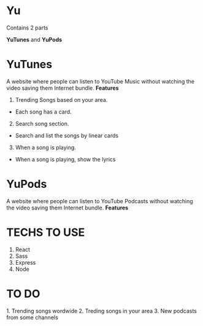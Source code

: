 # Yu
<p>Contains 2 parts</p>
<p> <b>YuTunes</b> and  <b>YuPods</b> </p>
<h1>YuTunes</h1>
A website where people can listen to YouTube Music without watching the video saving them Internet bundle.
<b>Features</b>

1. Trending Songs based on your area.
<ul>
<li>Each song has a card.</li>

</ul>

2. Search song section.
<ul>
<li>Search and list the songs by linear cards</li>

</ul>

3. When a song is playing.
<ul>
<li>When a song is playing, show the lyrics</li>

</ul>

<h1> YuPods</h1>
A website where people can listen to YouTube Podcasts without watching the video saving them Internet bundle.
<b>Features</b>

<h1>TECHS TO USE</h1>

1. React
2. Sass
3. Express
4. Node

<h1>TO DO</h1>
1. Trending songs wordwide
2. Treding songs in your area
3. New podcasts from some channels
